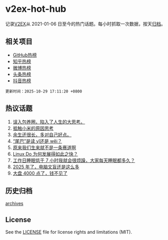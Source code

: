 # v2ex-hot-hub

 记录[V2EX](https://www.v2ex.com/)从 2021-01-06 日至今的热门话题。每小时抓取一次数据，按天[归档](archives)。
 
 ## 相关项目

- [GitHub热榜](https://github.com/snaildev/github-hot-hub)
- [知乎热榜](https://github.com/snaildev/zhihu-hot-hub)
- [微博热榜](https://github.com/snaildev/weibo-hot-hub)
- [头条热榜](https://github.com/snaildev/toutiao-hot-hub)
- [抖音热榜](https://github.com/snaildev/douyin-hot-hub)


 `更新时间：2025-10-29 17:11:20 +0800`

## 热议话题

1. [误入包养圈，陷入了人生的大思考。](https://www.v2ex.com/t/1169124)
1. [抵触小米的原因思考](https://www.v2ex.com/t/1169098)
1. [余生还很长，多对自己好点。](https://www.v2ex.com/t/1169037)
1. [“尾巴”是读 yǐ还是 wěi？](https://www.v2ex.com/t/1169109)
1. [原来我们生来就不是一条赛道啊](https://www.v2ex.com/t/1168970)
1. [Linux Do 为何发展得如此之快？](https://www.v2ex.com/t/1169086)
1. [工作日睡眠低于 7 小时我就会很烦躁，大家每天睡眠都多久？](https://www.v2ex.com/t/1169042)
1. [2025 年了，电脑文盲还是这么多](https://www.v2ex.com/t/1169115)
1. [大盘 4000 点了，钱不见了](https://www.v2ex.com/t/1169036)

## 历史归档

[archives](archives)

## License

See the [LICENSE](LICENSE) file for license rights and limitations (MIT).
